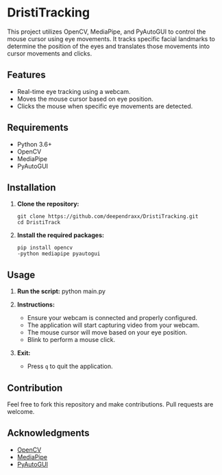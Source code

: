 # DristiTracking

This project utilizes OpenCV, MediaPipe, and PyAutoGUI to control the mouse cursor using eye movements. It tracks specific facial landmarks to determine the position of the eyes and translates those movements into cursor movements and clicks.

## Features

- Real-time eye tracking using a webcam.
- Moves the mouse cursor based on eye position.
- Clicks the mouse when specific eye movements are detected.

## Requirements

- Python 3.6+
- OpenCV
- MediaPipe
- PyAutoGUI

## Installation

1. **Clone the repository:**
   ``` 
   git clone https://github.com/deependraxx/DristiTracking.git
   cd DristiTrack
3. **Install the required packages:**
   ```
   pip install opencv
   -python mediapipe pyautogui
## Usage

1. **Run the script:**
     python main.py
   

3. **Instructions:**
   - Ensure your webcam is connected and properly configured.
   - The application will start capturing video from your webcam.
   - The mouse cursor will move based on your eye position.
   - Blink to perform a mouse click.

4. **Exit:**
   - Press `q` to quit the application.

## Contribution
Feel free to fork this repository and make contributions. Pull requests are welcome.

## Acknowledgments

- [OpenCV](https://opencv.org/)
- [MediaPipe](https://mediapipe.dev/)
- [PyAutoGUI](https://pyautogui.readthedocs.io/)
